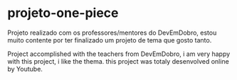 # projeto-one-piece
Projeto realizado com os professores/mentores do DevEmDobro, estou muito contente por ter finalizado um projeto de tema que gosto tanto.

Project accomplished with the teachers from DevEmDobro, i am very happy with this project, i like the thema. this project was totaly desenvolved online by Youtube. 
